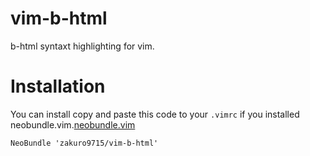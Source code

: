 # vim-b-html

b-html syntaxt highlighting for vim.

# Installation

You can install copy and paste this code to your `.vimrc` 
if you installed neobundle.vim.[neobundle.vim](https://github.com/Shouago/neobundle.vim)

```
NeoBundle 'zakuro9715/vim-b-html'
```
